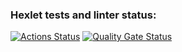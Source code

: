 ### Hexlet tests and linter status:
[![Actions Status](https://github.com/zxcmeowzxc/frontend-project-44/actions/workflows/hexlet-check.yml/badge.svg)](https://github.com/zxcmeowzxc/frontend-project-44/actions)
[![Quality Gate Status](https://sonarcloud.io/api/project_badges/measure?project=zxcmeowzxc_frontend-project-44&metric=alert_status)](https://sonarcloud.io/dashboard?id=zxcmeowzxc_frontend-project-44)